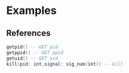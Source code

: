# Examples
## References
```lua
getpid() -- GET pid
getppid() -- GET ppid
getuid() -- GET uid 
kill(pid: int,signal: sig_num(int)) -- kill
```

